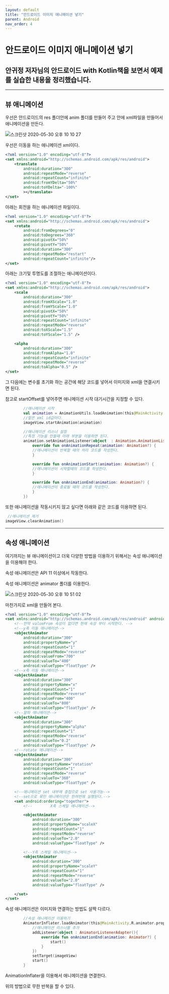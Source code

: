 ```yaml
---
layout: default
title: "안드로이드 이미지 애니메이션 넣기"
parent: Android
nav_order: 4
---
```

# 안드로이드 이미지 애니메이션 넣기

## 안귀정 저자님의 안드로이드 with Kotlin책을 보면서 예제를 실습한 내용을 정리했습니다.

---

## 뷰 애니메이션

우선은 안드로이드의 res 폴더안에 anim 폴더를 만들어 주고 안에 xml파일을 만들어서 애니메이션을 만든다.

![스크린샷 2020-05-30 오후 10 10 27](https://user-images.githubusercontent.com/16849874/83330126-253af080-a2c8-11ea-8669-1163645d1eaa.png)

우선은 이동을 하는 애니메이션 xml이다.

```xml
<?xml version="1.0" encoding="utf-8"?>
<set xmlns:android="http://schemas.android.com/apk/res/android">
    <translate
        android:duration="300"
        android:repeatMode="reverse"
        android:repeatCount="infinite"
        android:fromYDelta="50%"
        android:toYDelta="-100%"
        ></translate>
</set>
```

아래는 회전을 하는 애니메이션 파일이다.

```xml
<?xml version="1.0" encoding="utf-8"?>
<set xmlns:android="http://schemas.android.com/apk/res/android">
    <rotate
        android:fromDegrees="0"
        android:toDegrees="360"
        android:pivotX="50%"
        android:pivotY="50%"
        android:duration="300"
        android:repeatMode="restart"
        android:repeatCount="infinite"/>
</set>
```

아래는 크기및 투명도를 조절하는 애니메이션이다.

```xml
<?xml version="1.0" encoding="utf-8"?>
<set xmlns:android="http://schemas.android.com/apk/res/android">
    <scale
        android:duration="300"
        android:fromXScale="1.0"
        android:fromYScale="1.0"
        android:pivotX="50%"
        android:pivotY="50%"
        android:repeatCount="infinite"
        android:repeatMode="reverse"
        android:toXScale="1.5"
        android:toYScale="1.5" />

    <alpha
        android:duration="300"
        android:fromAlpha="1.0"
        android:repeatCount="infinite"
        android:repeatMode="reverse"
        android:toAlpha="0.5" />
</set>
```

그 다음에는 변수를 초기화 하는 공간에 해당 코드를 넣어서 이미지와 xml을 연결시키면 된다.

참고로 startOffset를 넣어주면 애니메이션 시작 대기시간을 지정할 수 있다.

```kotlin
        //애니메이션 시작
        val animation = AnimationUtils.loadAnimation(this@MainActivity,R.anim.alpha_scale)
        //앞은 xml id값이다.
        imageView.startAnimation(animation)

        //애니메이션 리스너 설정
        //특정 기능을 만들때 아래 부분을 이용하면 된다.
        animation.setAnimationListener(object  : Animation.AnimationListener{
            override fun onAnimationRepeat(animation: Animation?) {
            //애니메이션이 반복할 때의 처리 코드를 작성한다.
            }

            override fun onAnimationStart(animation: Animation?) {
            //애니메이션이 시작할때의 코드를 작성한다.
            }

            override fun onAnimationEnd(animation: Animation?) {
            //애니메이션이 종료될 때의 코드를 작성한다.
            }
        })
```

또한 애니메이션을 작동시키지 않고 싶다면 아래와 같은 코드를 이용하면 된다.

```kotlin
 //애니메이션 제거
imageView.clearAnimation()
```

---

## 속성 애니메이션

여기까지는 뷰 애니메이션이고 더욱 다양한 방법을 이용하기 위해서는 속성 애니메이션을 이용해야 한다.

속성 애니메이션은 API 11 이상에서 작동한다.

속성 애니메이션은 animator 폴더를 이용한다.

![스크린샷 2020-05-30 오후 10 51 02](https://user-images.githubusercontent.com/16849874/83330116-181e0180-a2c8-11ea-8f62-3d66b0e8e5fe.png)


마찬가지로 xml을 만들어 본다.

```xml
<?xml version="1.0" encoding="utf-8"?>
<set xmlns:android="http://schemas.android.com/apk/res/android" android:ordering="sequentially">
    <!--만약 valueFrom 속성이 없다면 현재 속성 부터 시작한다. -->
    <!--y축 이동 애니메이션-->
    <objectAnimator
        android:duration="300"
        android:propertyName="y"
        android:repeatCount="1"
        android:repeatMode="reverse"
        android:valueFrom="700"
        android:valueTo="400"
        android:valueType="floatType" />
    <!--x축 이동 애니메이션-->
    <objectAnimator
        android:duration="300"
        android:propertyName="x"
        android:repeatCount="1"
        android:repeatMode="reverse"
        android:valueFrom="400"
        android:valueTo="800"
        android:valueType="floatType" />
    <!--알파 애니메이션-->
    <objectAnimator
        android:duration="300"
        android:propertyName="alpha"
        android:repeatCount="1"
        android:repeatMode="reverse"
        android:valueTo="0.2"
        android:valueType="floatType" />
    <!--rotate 애니메이션-->
    <objectAnimator
        android:duration="300"
        android:propertyName="rotation"
        android:repeatCount="1"
        android:repeatMode="reverse"
        android:valueTo="360"
        android:valueType="floatType" />

    <!--애니메이션 set 내부에 중첩으로 set 사용가능-->
    <!--set으로 묶인 애니메이션은 한꺼번에 실행된다.-->
    <set android:ordering="together">
        <!--        X축 스케일 애니메이션-->

        <objectAnimator
            android:duration="300"
            android:propertyName="scaleX"
            android:repeatCount="1"
            android:repeatMode="reverse"
            android:valueTo="2.0"
            android:valueType="floatType" />

        <!--Y축 스케일 애니메이션-->
        <objectAnimator
            android:duration="300"
            android:propertyName="scaleY"
            android:repeatCount="1"
            android:repeatMode="reverse"
            android:valueTo="2.0"
            android:valueType="floatType" />

    </set>
</set>
```

속성 애니메이션은 이미지와 연결하는 방법도 살짝 다르다.

```kotlin
        //속성 애니메이션 이용하기
        AnimatorInflater.loadAnimator(this@MainActivity,R.animator.property_animator).apply {
            //애니매이션 리스너를 추가
            addListener(object : AnimatorListenerAdapter(){
                override fun onAnimationEnd(animation: Animator?) {
                    start()
                }
            })
            setTarget(imageView)
            start()
        }
```

AnimationInflater을 이용해서 애니메이션을 연결한다.

위의 방법으로 무한 반복을 할 수 있다.
